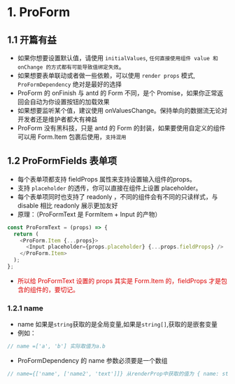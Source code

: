 # 1. ProForm
## 1.1 开篇有益
* 如果你想要设置默认值，请使用 ```initialValues```, ```任何直接使用组件 value 和 onChange 的方式都有可能导致值绑定失效```。
* 如果想要表单联动或者做一些依赖，可以使用 ```render props``` 模式, ```ProFormDependency``` 绝对是最好的选择
* ProForm 的 onFinish 与 antd 的 Form 不同，是个 Promise，如果你正常返回会自动为你设置按钮的加载效果
* 如果想要监听某个值，建议使用 onValuesChange。保持单向的数据流无论对开发者还是维护者都大有裨益
* ProForm 没有黑科技，只是 antd 的 Form 的封装，如果要使用自定义的组件可以用 Form.Item 包裹后使用，```支持混用```

## 1.2 ProFormFields 表单项
* 每个表单项都支持 fieldProps 属性来支持设置输入组件的props。
* 支持 ```placeholder``` 的透传，你可以直接在组件上设置 placeholder。
* 每个表单项同时也支持了 readonly ，不同的组件会有不同的只读样式，与 disable 相比 readonly 展示更加友好
* 原理：（ProFormText 是 FormItem + Input 的产物）
```js
const ProFormText = (props) => {
  return (
    <ProForm.Item {...props}>
      <Input placeholder={props.placeholder} {...props.fieldProps} />
    </ProForm.Item>
  );
};
```
* <font color="#dd0000">所以给 ProFormText 设置的 props 其实是 Form.Item 的，fieldProps 才是包含的组件的，要切记。</font><br /> 
### 1.2.1 name
* name 如果是```string```获取的是全局变量,如果是```string[]```,获取的是嵌套变量
* 例如：
```js
// name =['a', 'b'] 实际取值为a.b
```
* ProFormDependency 的 name 参数必须要是一个数组
```js
// name={['name', ['name2', 'text']]} 从renderProp中获取的值为 { name: string,name2: { text:string } }
```